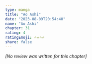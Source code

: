 ```yaml
---
type: manga
title: "Ao Ashi"
date: "2023-08-09T20:54:40"
name: "Ao Ashi"
chapter: 31
rating: 4
ratingEmoji: ⭐️⭐️⭐️⭐️
share: false
---
```


_[No review was written for this chapter]_
